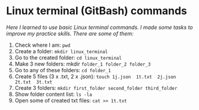 # Linux terminal (GitBash) commands
*Here I learned to use basic Linux terminal commands. I made some tasks to improve my practice skills. There are some of them:*
1. Check where I am: `pwd`
2. Create a folder: `mkdir linux_terminal`
3. Go to the created folder: `cd linux_terminal`
4. Make 3 new folders: mkdir `folder_1 folder_2 folder_3`
5. Go to any of these folders: `cd folder_1`
6. Create 5 files (3 x .txt, 2 x .json): `touch 1j.json  1t.txt  2j.json  2t.txt  3t.txt`
7. Create 3 folders: `mkdir first_folder second_folder third_folder`
8. Show folder content list: `ls -la`
9. Open some of created txt files: `cat >> 1t.txt`
